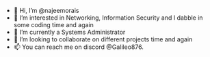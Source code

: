 - 👋 Hi, I’m @najeemorais
- 👀 I’m interested in Networking, Information Security and I dabble in some coding time and again
- 🌱 I’m currently a Systems Administrator
- 💞️ I’m looking to collaborate on different projects time and again
- 📫 You can reach me on discord @Galileo876.

<!---
najeemorais/najeemorais is a ✨ special ✨ repository because its `README.md` (this file) appears on your GitHub profile.
You can click the Preview link to take a look at your changes.
--->
